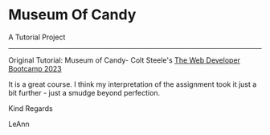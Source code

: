 <h1>Museum Of Candy</h1>
<p>A Tutorial Project</p>
<hr>
<p>
Original Tutorial: Museum of Candy- Colt Steele's <a href="https://www.udemy.com/course/the-web-developer-bootcamp/ target="_blank">The Web Developer Bootcamp 2023</a></p>

<p>
It is a great course. I think my interpretation of the assignment took it just a bit further - just a smudge beyond perfection.
</p>
<p>
Kind Regards
</p><p>LeAnn</p>
